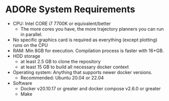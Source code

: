 <!--
********************************************************************************
* Copyright (C) 2017-2020 German Aerospace Center (DLR). 
* Eclipse ADORe, Automated Driving Open Research https://eclipse.org/adore
*
* This program and the accompanying materials are made available under the 
* terms of the Eclipse Public License 2.0 which is available at
* http://www.eclipse.org/legal/epl-2.0.
*
* SPDX-License-Identifier: EPL-2.0 
*
* Contributors: 
*   Andrew Koerner
*   Daniel Heß 
********************************************************************************
-->

# ADORe System Requirements
- CPU: Intel CORE i7 7700K or equivalent/better
  - The more cores you have, the more trajectory planners you can run in parallel.
- No specific graphics card is required as everything (except plotting) runs on the CPU
- RAM: Min 8GB for execution. Compilation process is faster with 16+GB.
- HDD storage
  - at least 2.5 GB to clone the repository
  - at least 15 GB to build all necessary docker context
- Operating system: Anything that supports newer docker versions. 
  - Recommended: Ubuntu 20.04 or 22.04
- Software
  - Docker v20.10.17 or greater and docker compose v2.6.0 or greater
  - Make